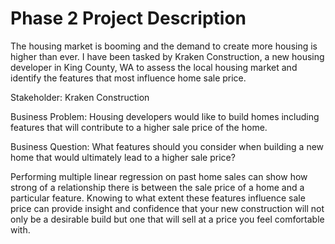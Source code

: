 # Phase 2 Project Description

The housing market is booming and the demand to create more housing is higher than ever. I have been tasked by Kraken Construction, a new housing developer in King County, WA to assess the local housing market and identify the features that most influence home sale price.

Stakeholder: Kraken Construction

Business Problem: Housing developers would like to build homes including features that will contribute to a higher sale price of the home.

Business Question: What features should you consider when building a new home that would ultimately lead to a higher sale price?

Performing multiple linear regression on past home sales can show how strong of a relationship there is between the sale price of a home and a particular feature. Knowing to what extent these features influence sale price can provide insight and confidence that your new construction will not only be a desirable build but one that will sell at a price you feel comfortable with.
